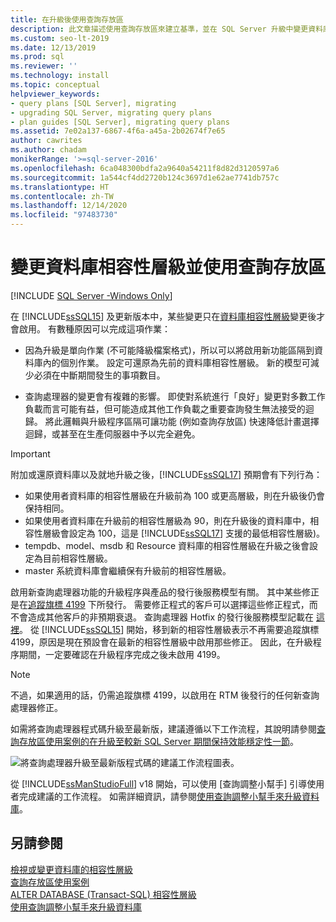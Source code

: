 ```yaml
---
title: 在升級後使用查詢存放區
description: 此文章描述使用查詢存放區來建立基準，並在 SQL Server 升級中變更資料庫相容性層級的位置。
ms.custom: seo-lt-2019
ms.date: 12/13/2019
ms.prod: sql
ms.reviewer: ''
ms.technology: install
ms.topic: conceptual
helpviewer_keywords:
- query plans [SQL Server], migrating
- upgrading SQL Server, migrating query plans
- plan guides [SQL Server], migrating query plans
ms.assetid: 7e02a137-6867-4f6a-a45a-2b02674f7e65
author: cawrites
ms.author: chadam
monikerRange: '>=sql-server-2016'
ms.openlocfilehash: 6ca048300bdfa2a9640a54211f8d82d3120597a6
ms.sourcegitcommit: 1a544cf4dd2720b124c3697d1e62ae7741db757c
ms.translationtype: HT
ms.contentlocale: zh-TW
ms.lasthandoff: 12/14/2020
ms.locfileid: "97483730"
---
```

# <a name="change-the-database-compatibility-level-and-use-the-query-store"></a>變更資料庫相容性層級並使用查詢存放區

[!INCLUDE [SQL Server -Windows Only](../../includes/applies-to-version/sql-windows-only.md)]

在 [!INCLUDE[ssSQL15](../../includes/sssql15-md.md)] 及更新版本中，某些變更只在[資料庫相容性層級](../../t-sql/statements/alter-database-transact-sql-compatibility-level.md)變更後才會啟用。 有數種原因可以完成這項作業：  
  
- 因為升級是單向作業 (不可能降級檔案格式)，所以可以將啟用新功能區隔到資料庫內的個別作業。 設定可還原為先前的資料庫相容性層級。  新的模型可減少必須在中斷期間發生的事項數目。  
  
- 查詢處理器的變更會有複雜的影響。 即使對系統進行「良好」變更對多數工作負載而言可能有益，但可能造成其他工作負載之重要查詢發生無法接受的迴歸。 將此邏輯與升級程序區隔可讓功能 (例如查詢存放區) 快速降低計畫選擇迴歸，或甚至在生產伺服器中予以完全避免。  
  
> [!IMPORTANT]  
> 附加或還原資料庫以及就地升級之後，[!INCLUDE[ssSQL17](../../includes/sssql17-md.md)] 預期會有下列行為：
> - 如果使用者資料庫的相容性層級在升級前為 100 或更高層級，則在升級後仍會保持相同。    
> - 如果使用者資料庫在升級前的相容性層級為 90，則在升級後的資料庫中，相容性層級會設定為 100，這是 [!INCLUDE[ssSQL17](../../includes/sssql17-md.md)] 支援的最低相容性層級)。    
> - tempdb、model、msdb 和 Resource 資料庫的相容性層級在升級之後會設定為目前相容性層級。   
> - master 系統資料庫會繼續保有升級前的相容性層級。    
  
啟用新查詢處理器功能的升級程序與產品的發行後服務模型有關。  其中某些修正是在[追蹤旗標 4199](../../t-sql/database-console-commands/dbcc-traceon-trace-flags-transact-sql.md#4199) 下所發行。  需要修正程式的客戶可以選擇這些修正程式，而不會造成其他客戶的非預期衰退。 查詢處理器 Hotfix 的發行後服務模型記載在 [這裡](https://support.microsoft.com/kb/974006)。 從 [!INCLUDE[ssSQL15](../../includes/sssql15-md.md)] 開始，移到新的相容性層級表示不再需要追蹤旗標 4199，原因是現在預設會在最新的相容性層級中啟用那些修正。 因此，在升級程序期間，一定要確認在升級程序完成之後未啟用 4199。  

> [!NOTE]
> 不過，如果適用的話，仍需追蹤旗標 4199，以啟用在 RTM 後發行的任何新查詢處理器修正。
  
如需將查詢處理器程式碼升級至最新版，建議遵循以下工作流程，其說明請參閱[查詢存放區使用案例的在升級至較新 SQL Server 期間保持效能穩定性一節](../../relational-databases/performance/query-store-usage-scenarios.md#CEUpgrade)。  
  
![將查詢處理器升級至最新版程式碼的建議工作流程圖表。](../../relational-databases/performance/media/query-store-usage-5.png "query-store-usage-5") 

從 [!INCLUDE[ssManStudioFull](../../includes/ssmanstudiofull-md.md)] v18 開始，可以使用 [查詢調整小幫手] 引導使用者完成建議的工作流程。 如需詳細資訊，請參閱[使用查詢調整小幫手來升級資料庫](../../relational-databases/performance/upgrade-dbcompat-using-qta.md)。
 
## <a name="see-also"></a>另請參閱  
[檢視或變更資料庫的相容性層級](../../relational-databases/databases/view-or-change-the-compatibility-level-of-a-database.md)     
[查詢存放區使用案例](../../relational-databases/performance/query-store-usage-scenarios.md)     
[ALTER DATABASE &#40;Transact-SQL&#41; 相容性層級](../../t-sql/statements/alter-database-transact-sql-compatibility-level.md)     
[使用查詢調整小幫手來升級資料庫](../../relational-databases/performance/upgrade-dbcompat-using-qta.md)        
  
